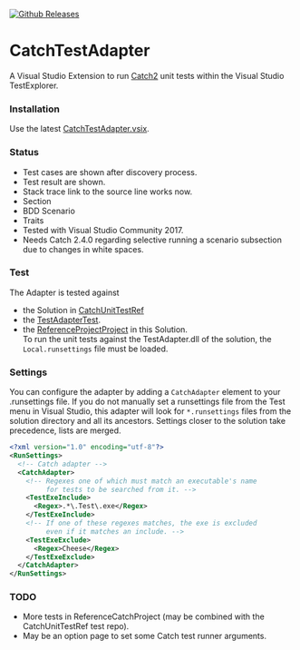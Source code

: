 [![Github Releases](https://img.shields.io/github/release/xkbeyer/CatchTestAdapter.svg)](https://github.com/xkbeyer/CatchTestAdapter/releases)

# CatchTestAdapter
A Visual Studio Extension to run [Catch2](https://github.com/catchorg/Catch2) unit tests within the Visual Studio TestExplorer. 

### Installation
Use the latest [CatchTestAdapter.vsix](https://github.com/xkbeyer/CatchTestAdapter/releases/latest). 

### Status
- Test cases are shown after discovery process. 
- Test result are shown.
- Stack trace link to the source line works now. 
- Section
- BDD Scenario
- Traits
- Tested with Visual Studio Community 2017.
- Needs Catch 2.4.0 regarding selective running a scenario subsection due to changes in white spaces.

### Test
The Adapter is tested against
- the Solution in [CatchUnitTestRef](https://github.com/xkbeyer/CatchUnitTestRef) 
- the [TestAdapterTest](https://github.com/xkbeyer/CatchTestAdapter/tree/master/TestAdapterTest).
- the [ReferenceProjectProject](https://github.com/xkbeyer/CatchTestAdapter/tree/master/TestAdapterTest/ReferenceCatchProject) in this Solution.
<br>To run the unit tests against the TestAdapter.dll of the solution, the `Local.runsettings` file must be loaded.</br>

### Settings

You can configure the adapter by adding a `CatchAdapter` element to your .runsettings file.
If you do not manually set a runsettings file from the Test menu in Visual Studio, this
adapter will look for `*.runsettings` files from the solution directory and all its ancestors.
Settings closer to the solution take precedence, lists are merged.

```xml
<?xml version="1.0" encoding="utf-8"?>
<RunSettings>
  <!-- Catch adapter -->
  <CatchAdapter>
    <!-- Regexes one of which must match an executable's name
         for tests to be searched from it. -->
    <TestExeInclude>
      <Regex>.*\.Test\.exe</Regex>
    </TestExeInclude>
    <!-- If one of these regexes matches, the exe is excluded
         even if it matches an include. -->
    <TestExeExclude>
      <Regex>Cheese</Regex>
    </TestExeExclude>
  </CatchAdapter>
</RunSettings>
```

### TODO

- More tests in ReferenceCatchProject (may be combined with the CatchUnitTestRef test repo).
- May be an option page to set some Catch test runner arguments.